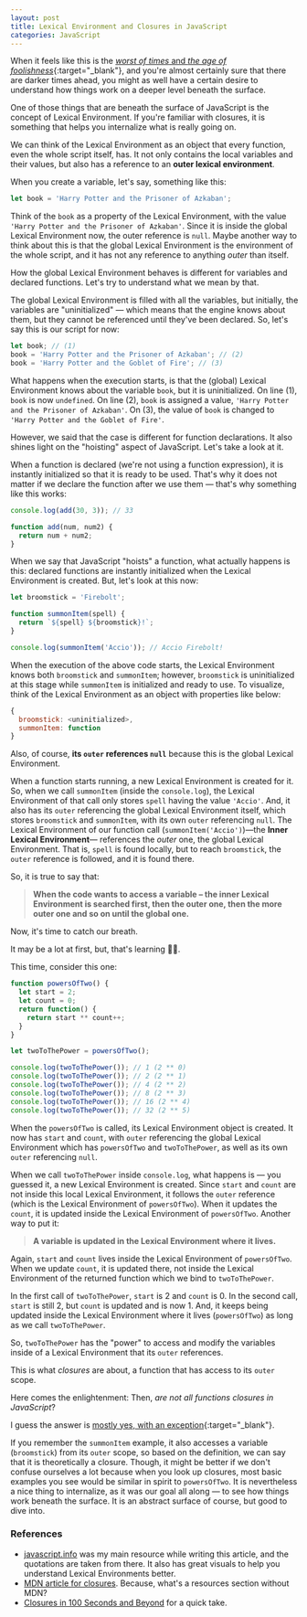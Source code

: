 ```yaml
---
layout: post
title: Lexical Environment and Closures in JavaScript
categories: JavaScript
---
```


When it feels like this is the [*worst of times* and *the age of foolishness*](https://www.gutenberg.org/files/98/98-h/98-h.htm#link2H_4_0001){:target="_blank"}, and you're almost certainly sure that there are darker times ahead, you might as well have a certain desire to understand how things work on a deeper level beneath the surface. 

One of those things that are beneath the surface of JavaScript is the concept of Lexical Environment. If you're familiar with closures, it is something that helps you internalize what is really going on.

We can think of the Lexical Environment as an object that every function, even the whole script itself, has. It not only contains the local variables and their values, but also has a reference to an **outer lexical environment**. 

When you create a variable, let's say, something like this:

```js
let book = 'Harry Potter and the Prisoner of Azkaban';
```

Think of the `book` as a property of the Lexical Environment, with the value `'Harry Potter and the Prisoner of Azkaban'`. Since it is inside the global Lexical Environment now, the outer reference is `null`. Maybe another way to think about this is that the global Lexical Environment is the environment of the whole script, and it has not any reference to anything *outer* than itself. 

How the global Lexical Environment behaves is different for variables and declared functions. Let's try to understand what we mean by that.

The global Lexical Environment is filled with all the variables, but initially, the variables are "uninitialized" — which means that the engine knows about them, but they cannot be referenced until they've been declared. So, let's say this is our script for now:

```js
let book; // (1)
book = 'Harry Potter and the Prisoner of Azkaban'; // (2)
book = 'Harry Potter and the Goblet of Fire'; // (3)
```

What happens when the execution starts, is that the (global) Lexical Environment knows about the variable `book`, but it is uninitialized. 
On line (1), `book` is now `undefined`.
On line (2), `book` is assigned a value, `'Harry Potter and the Prisoner of Azkaban'`.
On (3), the value of `book` is changed to `'Harry Potter and the Goblet of Fire'`.

However, we said that the case is different for function declarations. It also shines light on the "hoisting" aspect of JavaScript. Let's take a look at it.

When a function is declared (we're not using a function expression), it is instantly initialized so that it is ready to be used. That's why it does not matter if we declare the function after we use them — that's why something like this works:

```js
console.log(add(30, 3)); // 33

function add(num, num2) {
  return num + num2;
}
```

When we say that JavaScript "hoists" a function, what actually happens is this: declared functions are instantly initialized when the Lexical Environment is created. But, let's look at this now:

```js
let broomstick = 'Firebolt';

function summonItem(spell) {
  return `${spell} ${broomstick}!`;
}

console.log(summonItem('Accio')); // Accio Firebolt!
```

When the execution of the above code starts, the Lexical Environment knows both `broomstick` and `summonItem`; however, `broomstick` is uninitialized at this stage while `summonItem` is initialized and ready to use.
To visualize, think of the Lexical Environment as an object with properties like below:

```js
{
  broomstick: <uninitialized>,
  summonItem: function
}
```

Also, of course, **its `outer` references `null`** because this is the global Lexical Environment.

When a function starts running, a new Lexical Environment is created for it. So, when we call `summonItem` (inside the `console.log`), the Lexical Environment of that call only stores `spell` having the value `'Accio'`. And, it also has its `outer` referencing the global Lexical Environment itself, which stores `broomstick` and `summonItem`, with its own `outer` referencing `null`. The Lexical Environment of our function call (`summonItem('Accio')`)—the **Inner Lexical Environment**— references the *outer* one, the global Lexical Environment. That is, `spell` is found locally, but to reach `broomstick`, the `outer` reference is followed, and it is found there.

So, it is true to say that:

> **When the code wants to access a variable – the inner Lexical Environment is searched first, then the outer one, then the more outer one and so on until the global one.** 

Now, it's time to catch our breath.

It may be a lot at first, but, that's learning 💁🏻.

This time, consider this one:

```js
function powersOfTwo() {
  let start = 2;
  let count = 0;
  return function() {
    return start ** count++;
  }
}

let twoToThePower = powersOfTwo();

console.log(twoToThePower()); // 1 (2 ** 0)
console.log(twoToThePower()); // 2 (2 ** 1)
console.log(twoToThePower()); // 4 (2 ** 2)
console.log(twoToThePower()); // 8 (2 ** 3)
console.log(twoToThePower()); // 16 (2 ** 4)
console.log(twoToThePower()); // 32 (2 ** 5)
```

When the `powersOfTwo` is called, its Lexical Environment object is created. It now has `start` and `count`, with `outer` referencing the global Lexical Environment which has `powersOfTwo` and `twoToThePower`, as well as its own `outer` referencing `null`.

When we call `twoToThePower` inside `console.log`, what happens is — you guessed it, a new Lexical Environment is created. Since `start` and `count` are not inside this local Lexical Environment, it follows the `outer` reference (which is the Lexical Environment of `powersOfTwo`). When it updates the `count`, it is updated inside the Lexical Environment of `powersOfTwo`. Another way to put it:

> **A variable is updated in the Lexical Environment where it lives.**

Again, `start` and `count` lives inside the Lexical Environment of `powersOfTwo`. When we update `count`, it is updated there, not inside the Lexical Environment of the returned function which we bind to `twoToThePower`.

In the first call of `twoToThePower`, `start` is 2 and `count` is 0. In the second call, `start` is still 2, but `count` is updated and is now 1. And, it keeps being updated inside the Lexical Environment where it lives (`powersOfTwo`) as long as we call `twoToThePower`. 

So, `twoToThePower` has the "power" to access and modify the variables inside of a Lexical Environment that its `outer` references.

This is what *closures* are about, a function that has access to its `outer` scope.

Here comes the enlightenment: Then, *are not all functions closures in JavaScript*?

I guess the answer is [mostly yes, with an exception](https://javascript.info/new-function#closure){:target="_blank"}.

If you remember the `summonItem` example, it also accesses a variable (`broomstick`) from its `outer` scope, so based on the definition, we can say that it is theoretically a closure. Though, it might be better if we don't confuse ourselves a lot because when you look up closures, most basic examples you see would be similar in spirit to `powersOfTwo`. It is nevertheless a nice thing to internalize, as it was our goal all along — to see how things work beneath the surface. It is an abstract surface of course, but good to dive into.

### References

- [javascript.info](https://javascript.info/closure) was my main resource while writing this article, and the quotations are taken from there. It also has great visuals to help you understand Lexical Environments better.
- [MDN article for closures](https://developer.mozilla.org/en-US/docs/Web/JavaScript/Closures). Because, what's a resources section without MDN?
- [Closures in 100 Seconds and Beyond](https://www.youtube.com/watch?v=vKJpN5FAeF4) for a quick take.
